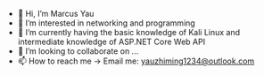 - 👋 Hi, I’m Marcus Yau
- 👀 I’m interested in networking and programming
- 🌱 I’m currently having the basic knowledge of Kali Linux and intermediate knowledge of ASP.NET Core Web API
- 💞️ I’m looking to collaborate on ...
- 📫 How to reach me -> Email me: yauzhiming1234@outlook.com
<!---
HiItsStrawberry/HiItsStrawberry is a ✨ special ✨ repository because its `README.md` (this file) appears on your GitHub profile.
You can click the Preview link to take a look at your changes.
--->
